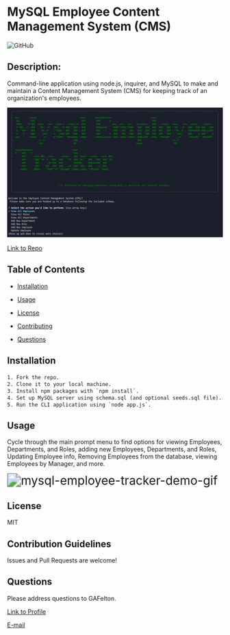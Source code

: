# MySQL Employee Content Management System (CMS)

  ![GitHub](https://img.shields.io/github/license/GAFelton/mysql-employee-tracker-10)

  ## Description:

  Command-line application using node.js, inquirer, and MySQL to make and maintain a Content Management System (CMS) for keeping track of an organization's employees.

  ![image-20200906231400072](./Assets/logo-screenshot.png)

[Link to Repo](https://github.com/GAFelton/mysql-employee-tracker-10)

  ## Table of Contents

 * [Installation](#Installation)

 * [Usage](#Usage)

 * [License](#License)

 * [Contributing](#Contributing)

 * [Questions](#Questions)

   

  

  ## Installation

    1. Fork the repo. 
    2. Clone it to your local machine. 
    3. Install npm packages with `npm install`. 
    4. Set up MySQL server using schema.sql (and optional seeds.sql file). 
    5. Run the CLI application using `node app.js`.

  

  ## Usage

 Cycle through the main prompt menu to find options for viewing Employees, Departments, and Roles, adding new Employees, Departments, and Roles, Updating Employee info, Removing Employees from the database, viewing Employees by Manager, and more.

<img src="./Assets/mysql-employee-tracker-demo.gif" alt="mysql-employee-tracker-demo-gif" style="zoom: 200%;" />



  ## License

  MIT

  

  ## Contribution Guidelines

  Issues and Pull Requests are welcome!

  

  ## Questions

  Please address questions to GAFelton.

  [Link to Profile](https://github.com/GAFelton)

  [E-mail](gafelton@gmail.com)

  
